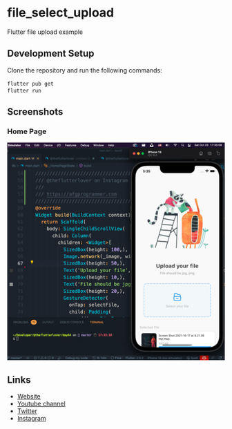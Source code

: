 # file_select_upload
Flutter file upload example

## Development Setup
Clone the repository and run the following commands:
```
flutter pub get
flutter run
```

## Screenshots

### Home Page
<img src="assets/screenshots/select-file.png" />

## Links

* [Website](https://afgprogrammer.com)
* [Youtube channel](https://youtube.com/afgprogrammer)
* [Twitter](https://twitter.com/afgprogrammer)
* [Instagram](https://instagram.com/afgprogrammer)
